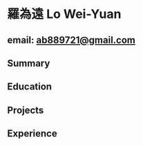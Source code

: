 # 羅為遠 Lo Wei-Yuan

## email: ab889721@gmail.com

## Summary

## Education

## Projects

## Experience
